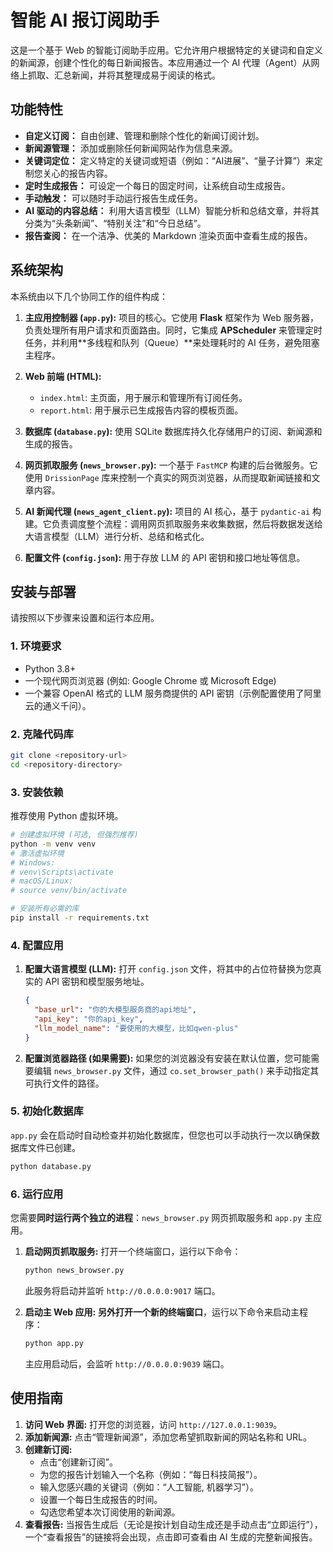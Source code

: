# 智能 AI 报订阅助手

这是一个基于 Web 的智能订阅助手应用。它允许用户根据特定的关键词和自定义的新闻源，创建个性化的每日新闻报告。本应用通过一个 AI 代理（Agent）从网络上抓取、汇总新闻，并将其整理成易于阅读的格式。

## 功能特性

* **自定义订阅：** 自由创建、管理和删除个性化的新闻订阅计划。
* **新闻源管理：** 添加或删除任何新闻网站作为信息来源。
* **关键词定位：** 定义特定的关键词或短语（例如：“AI进展”、“量子计算”）来定制您关心的报告内容。
* **定时生成报告：** 可设定一个每日的固定时间，让系统自动生成报告。
* **手动触发：** 可以随时手动运行报告生成任务。
* **AI 驱动的内容总结：** 利用大语言模型（LLM）智能分析和总结文章，并将其分类为“头条新闻”、“特别关注”和“今日总结”。
* **报告查阅：** 在一个洁净、优美的 Markdown 渲染页面中查看生成的报告。

## 系统架构

本系统由以下几个协同工作的组件构成：

1.  **主应用控制器 (`app.py`):** 项目的核心。它使用 **Flask** 框架作为 Web 服务器，负责处理所有用户请求和页面路由。同时，它集成 **APScheduler** 来管理定时任务，并利用**多线程和队列（Queue）**来处理耗时的 AI 任务，避免阻塞主程序。

2.  **Web 前端 (HTML):**
    * `index.html`: 主页面，用于展示和管理所有订阅任务。
    * `report.html`: 用于展示已生成报告内容的模板页面。

3.  **数据库 (`database.py`):** 使用 SQLite 数据库持久化存储用户的订阅、新闻源和生成的报告。

4.  **网页抓取服务 (`news_browser.py`):** 一个基于 `FastMCP` 构建的后台微服务。它使用 `DrissionPage` 库来控制一个真实的网页浏览器，从而提取新闻链接和文章内容。

5.  **AI 新闻代理 (`news_agent_client.py`):** 项目的 AI 核心，基于 `pydantic-ai` 构建。它负责调度整个流程：调用网页抓取服务来收集数据，然后将数据发送给大语言模型（LLM）进行分析、总结和格式化。

6.  **配置文件 (`config.json`):** 用于存放 LLM 的 API 密钥和接口地址等信息。

## 安装与部署

请按照以下步骤来设置和运行本应用。

### 1. 环境要求

* Python 3.8+
* 一个现代网页浏览器 (例如: Google Chrome 或 Microsoft Edge)
* 一个兼容 OpenAI 格式的 LLM 服务商提供的 API 密钥（示例配置使用了阿里云的通义千问）。

### 2. 克隆代码库

```bash
git clone <repository-url>
cd <repository-directory>
```

### 3. 安装依赖

推荐使用 Python 虚拟环境。

```bash
# 创建虚拟环境 (可选, 但强烈推荐)
python -m venv venv
# 激活虚拟环境
# Windows:
# venv\Scripts\activate
# macOS/Linux:
# source venv/bin/activate

# 安装所有必需的库
pip install -r requirements.txt
```

### 4. 配置应用

1.  **配置大语言模型 (LLM):**
    打开 `config.json` 文件，将其中的占位符替换为您真实的 API 密钥和模型服务地址。
    ```json
    {
      "base_url": "你的大模型服务商的api地址",
      "api_key": "你的api_key",
      "llm_model_name": "要使用的大模型，比如qwen-plus"
    }
    ```

2.  **配置浏览器路径 (如果需要):**
    如果您的浏览器没有安装在默认位置，您可能需要编辑 `news_browser.py` 文件，通过 `co.set_browser_path()` 来手动指定其可执行文件的路径。

### 5. 初始化数据库

`app.py` 会在启动时自动检查并初始化数据库，但您也可以手动执行一次以确保数据库文件已创建。

```bash
python database.py
```

### 6. 运行应用

您需要**同时运行两个独立的进程**：`news_browser.py` 网页抓取服务和 `app.py` 主应用。

1.  **启动网页抓取服务:**
    打开一个终端窗口，运行以下命令：
    ```bash
    python news_browser.py
    ```
    此服务将启动并监听 `http://0.0.0.0:9017` 端口。

2.  **启动主 Web 应用:**
    **另外打开一个新的终端窗口**，运行以下命令来启动主程序：
    ```bash
    python app.py
    ```
    主应用启动后，会监听 `http://0.0.0.0:9039` 端口。

## 使用指南

1.  **访问 Web 界面:** 打开您的浏览器，访问 `http://127.0.0.1:9039`。
2.  **添加新闻源:** 点击“管理新闻源”，添加您希望抓取新闻的网站名称和 URL。
3.  **创建新订阅:**
    * 点击“创建新订阅”。
    * 为您的报告计划输入一个名称（例如：“每日科技简报”）。
    * 输入您感兴趣的关键词（例如：“人工智能, 机器学习”）。
    * 设置一个每日生成报告的时间。
    * 勾选您希望本次订阅使用的新闻源。
4.  **查看报告:** 当报告生成后（无论是按计划自动生成还是手动点击“立即运行”），一个“查看报告”的链接将会出现，点击即可查看由 AI 生成的完整新闻报告。